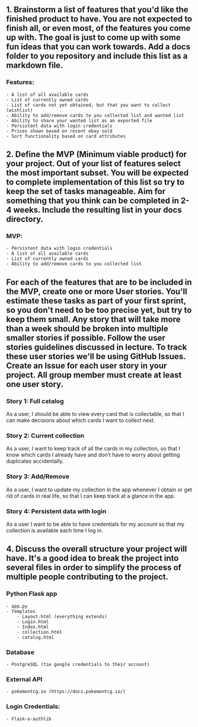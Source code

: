 ## 1. Brainstorm a list of features that you'd like the finished product to have. You are not expected to finish all, or even most, of the features you come up with. The goal is just to come up with some fun ideas that you can work towards. Add a docs folder to you repository and include this list as a markdown file.

### Features:

    - A list of all available cards
    - List of currently owned cards
    - List of cards not yet obtained, but that you want to collect (wishlist)
    - Ability to add/remove cards to you collected list and wanted list
    - Ability to share your wanted list as an exported file
    - Persistent data with login credentials
    - Prices shown based on recent ebay sold
    - Sort functionality based on card attributes

## 2. Define the MVP (Minimum viable product) for your project. Out of your list of features select the most important subset. You will be expected to complete implementation of this list so try to keep the set of tasks manageable. Aim for something that you think can be completed in 2-4 weeks. Include the resulting list in your docs directory.

### MVP:

    - Persistent data with login credentials
    - A list of all available cards
    - List of currently owned cards
    - Ability to add/remove cards to you collected list

## For each of the features that are to be included in the MVP, create one or more User stories. You'll estimate these tasks as part of your first sprint, so you don't need to be too precise yet, but try to keep them small. Any story that will take more than a week should be broken into multiple smaller stories if possible. Follow the user stories guidelines discussed in lecture. To track these user stories we'll be using GitHub Issues. Create an Issue for each user story in your project. All group member must create at least one user story.

### Story 1: Full catalog

As a user, I should be able to view every card that is collectable, so that I can make decisions about which cards I want to collect next.

### Story 2: Current collection

As a user, I want to keep track of all the cards in my collection, so that I know which cards I already have and don’t have to worry about getting duplicates accidentally.

### Story 3: Add/Remove

As a user, I want to update my collection in the app whenever I obtain or get rid of cards in real life, so that I can keep track at a glance in the app.

### Story 4: Persistent data with login

As a user I want to be able to have credentials for my account so that my collection is available each time I log in.

## 4. Discuss the overall structure your project will have. It's a good idea to break the project into several files in order to simplify the process of multiple people contributing to the project.

### Python Flask app

    - app.py
    - Templates
        - Layout.html (everything extends)
        - Login.html
        - Index.html
        - collection.html
        - catalog.html

### Database

    - PostgreSQL (tie google credentials to their account)

### External API

    - pokemontcg.io (https://docs.pokemontcg.io/)

### Login Credentials:

    - Flask-o-authlib
